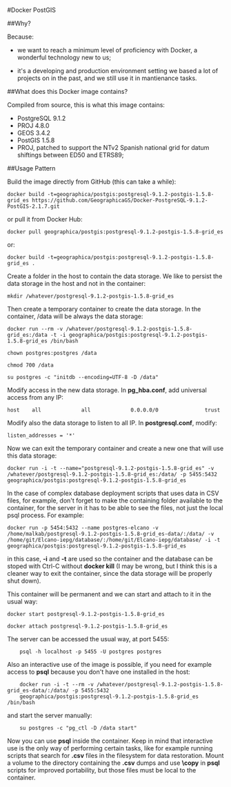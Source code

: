 #Docker PostGIS

##Why?

Because:

- we want to reach a minimum level of proficiency with Docker, a wonderful
    technology new to us;

- it's a developing and production environment setting we based a lot of
    projects on in the past, and we still use it in mantienance tasks.

##What does this Docker image contains?

Compiled from source, this is what this image contains:

  - PostgreSQL 9.1.2
  - PROJ 4.8.0
  - GEOS 3.4.2
  - PostGIS 1.5.8
  - PROJ, patched to support the NTv2 Spanish national grid for datum shiftings between ED50 and ETRS89;
  
##Usage Pattern

Build the image directly from GitHub (this can take a while):
```
docker build -t=geographica/postgis:postgresql-9.1.2-postgis-1.5.8-grid_es https://github.com/GeographicaGS/Docker-PostgreSQL-9.1.2-PostGIS-2.1.7.git
```

or pull it from Docker Hub:
```
docker pull geographica/postgis:postgresql-9.1.2-postgis-1.5.8-grid_es
```

or:
```
docker build -t=geographica/postgis:postgresql-9.1.2-postgis-1.5.8-grid_es .
```

Create a folder in the host to contain the data storage. We like to persist the
data storage in the host and not in the container:
```
mkdir /whatever/postgresql-9.1.2-postgis-1.5.8-grid_es
```

Then create a temporary container to create the data storage. In the container,
/data will be always the data storage:

```
docker run --rm -v /whatever/postgresql-9.1.2-postgis-1.5.8-grid_es:/data -t -i geographica/postgis:postgresql-9.1.2-postgis-1.5.8-grid_es /bin/bash

chown postgres:postgres /data

chmod 700 /data

su postgres -c "initdb --encoding=UTF-8 -D /data"
```

Modify access in the new data storage. In __pg_hba.conf__, add universal access
from any IP:
```
host    all             all             0.0.0.0/0               trust
```
Modify also the data storage to listen to all IP. In __postgresql.conf__,
modify:
```
listen_addresses = '*'
```


Now we can exit the temporary container and create a new one that will use this
data storage:

    
```
docker run -i -t --name="postgresql-9.1.2-postgis-1.5.8-grid_es" -v /whatever/postgresql-9.1.2-postgis-1.5.8-grid_es:/data/ -p 5455:5432 geographica/postgis:postgresql-9.1.2-postgis-1.5.8-grid_es
```

In the case of complex database deployment scripts that uses data in CSV files,
for example, don't forget to make the containing folder available to the
container, for the server in it has to be able to see the files, not just the
local psql process. For example:
```
docker run -p 5454:5432 --name postgres-elcano -v /home/malkab/postgresql-9.1.2-postgis-1.5.8-grid_es-data/:/data/ -v /home/git/Elcano-iepg/database/:/home/git/Elcano-iepg/database/ -i -t geographica/postgis:postgresql-9.1.2-postgis-1.5.8-grid_es
```

in this case, __-i__ and __-t__ are used so the container and the database can
be stoped with Ctrl-C without __docker kill__ (I may be wrong, but I think this
is a cleaner way to exit the container, since the data storage will be properly
shut down).

This container will be permanent and we can start and attach to it in the usual
way:

```
docker start postgresql-9.1.2-postgis-1.5.8-grid_es

docker attach postgresql-9.1.2-postgis-1.5.8-grid_es
```
The server can be accessed the usual way, at port 5455:
```
    psql -h localhost -p 5455 -U postgres postgres
```
Also an interactive use of the image is possible, if you need for example access
to __psql__ because you don't have one installed in the host:

```
    docker run -i -t --rm -v /whatever/postgresql-9.1.2-postgis-1.5.8-grid_es-data/:/data/ -p 5455:5432
    geographica/postgis:postgresql-9.1.2-postgis-1.5.8-grid_es /bin/bash
```
and start the server manually:

```
    su postgres -c "pg_ctl -D /data start"
```

Now you can use __psql__ inside the container. Keep in mind that interactive use
is the only way of performing certain tasks, like for example running scripts
that search for __.csv__ files in the filesystem for data restoration. Mount a
volume to the directory containing the __.csv__ dumps and use __\copy__ in
__psql__ scripts for improved portability, but those files must be local to the
container.